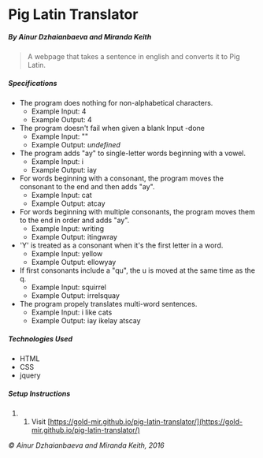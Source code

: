 # Pig Latin Translator
##### By Ainur Dzhaianbaeva and Miranda Keith

> A webpage that takes a sentence in english and converts it to Pig Latin.

##### Specifications
* The program does nothing for non-alphabetical characters.
  * Example Input: 4
  * Example Output: 4
* The program doesn't fail when given a blank Input -done
  * Example Input: ""
  * Example Output: *undefined*
* The program adds "ay" to single-letter words beginning with a vowel.
  * Example Input: i
  * Example Output: iay
* For words beginning with a consonant, the program moves the consonant to the end and then adds "ay".
  * Example Input: cat
  * Example Output: atcay
* For words beginning with multiple consonants, the program moves them to the end in order and adds "ay".
  * Example Input: writing
  * Example Output: itingwray
* 'Y' is treated as a consonant when it's the first letter in a word.
  * Example Input: yellow
  * Example Output: ellowyay
* If first consonants include a "qu", the u is moved at the same time as the q.
  * Example Input: squirrel
  * Example Output: irrelsquay
* The program propely translates multi-word sentences.
  * Example Input: i like cats
  * Example Output: iay ikelay atscay

##### Technologies Used
* HTML
* CSS
* jquery

##### Setup Instructions
1. 1. Visit [https://gold-mir.github.io/pig-latin-translator/](https://gold-mir.github.io/pig-latin-translator/)  

*© Ainur Dzhaianbaeva and Miranda Keith, 2016*
